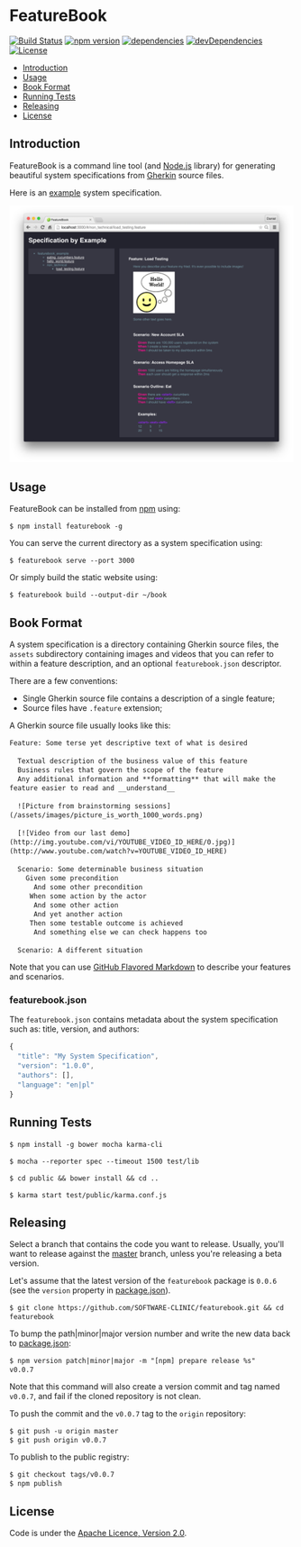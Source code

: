 FeatureBook
===========

[![Build Status](https://travis-ci.org/SOFTWARE-CLINIC/featurebook.svg)](https://travis-ci.org/SOFTWARE-CLINIC/featurebook)
[![npm version](https://badge.fury.io/js/featurebook.svg)](http://badge.fury.io/js/featurebook)
[![dependencies](https://david-dm.org/SOFTWARE-CLINIC/featurebook.svg)](https://david-dm.org/SOFTWARE-CLINIC/featurebook)
[![devDependencies](https://david-dm.org/SOFTWARE-CLINIC/featurebook/dev-status.svg)](https://david-dm.org/SOFTWARE-CLINIC/featurebook#info=devDependencies)
[![License](http://img.shields.io/:license-Apache%202.0-blue.svg)](http://www.apache.org/licenses/LICENSE-2.0.html)

* [Introduction](#introduction)
* [Usage](#usage)
* [Book Format](#book-format)
* [Running Tests](#running-tests)
* [Releasing](#releasing)
* [License](#license)

## Introduction

FeatureBook is a command line tool (and [Node.js](https://nodejs.org) library) for generating beautiful system
specifications from [Gherkin](https://github.com/cucumber/cucumber/wiki/Gherkin) source files.

Here is an [example](https://github.com/SOFTWARE-CLINIC/featurebook-example) system specification.

![Demo](/README/featurebook_demo.png)

## Usage

FeatureBook can be installed from [npm](https://www.npmjs.com) using:

```shell
$ npm install featurebook -g
```

You can serve the current directory as a system specification using:

```shell
$ featurebook serve --port 3000
```

Or simply build the static website using:

```shell
$ featurebook build --output-dir ~/book
```

## Book Format

A system specification is a directory containing Gherkin source files, the `assets` subdirectory containing images and
videos that you can refer to within a feature description, and an optional `featurebook.json` descriptor.

There are a few conventions:

* Single Gherkin source file contains a description of a single feature;
* Source files have `.feature` extension;


A Gherkin source file usually looks like this:

```gherkin
Feature: Some terse yet descriptive text of what is desired

  Textual description of the business value of this feature
  Business rules that govern the scope of the feature
  Any additional information and **formatting** that will make the feature easier to read and __understand__

  ![Picture from brainstorming sessions](/assets/images/picture_is_worth_1000_words.png)

  [![Video from our last demo](http://img.youtube.com/vi/YOUTUBE_VIDEO_ID_HERE/0.jpg)](http://www.youtube.com/watch?v=YOUTUBE_VIDEO_ID_HERE)

  Scenario: Some determinable business situation
    Given some precondition
      And some other precondition
     When some action by the actor
      And some other action
      And yet another action
     Then some testable outcome is achieved
      And something else we can check happens too

  Scenario: A different situation
```

Note that you can use [GitHub Flavored Markdown](https://help.github.com/articles/github-flavored-markdown) to describe
your features and scenarios.

### featurebook.json

The `featurebook.json` contains metadata about the system specification such as: title, version, and authors:

```javascript
{
  "title": "My System Specification",
  "version": "1.0.0",
  "authors": [],
  "language": "en|pl"
}
```

## Running Tests

```shell
$ npm install -g bower mocha karma-cli
```

```shell
$ mocha --reporter spec --timeout 1500 test/lib
```

```shell
$ cd public && bower install && cd ..
```

```shell
$ karma start test/public/karma.conf.js
```

## Releasing

Select a branch that contains the code you want to release. Usually, you'll want to release against the [master](https://github.com/SOFTWARE-CLINIC/featurebook/tree/master) branch,
unless you're releasing a beta version.

Let's assume that the latest version of the `featurebook` package is `0.0.6` (see the `version` property in [package.json](/package.json)).

```shell
$ git clone https://github.com/SOFTWARE-CLINIC/featurebook.git && cd featurebook
```

To bump the path|minor|major version number and write the new data back to [package.json](/package.json):

```shell
$ npm version patch|minor|major -m "[npm] prepare release %s"
v0.0.7
```

Note that this command will also create a version commit and tag named `v0.0.7`, and fail if the cloned repository is not clean.

To push the commit and the `v0.0.7` tag to the `origin` repository:

```shell
$ git push -u origin master
$ git push origin v0.0.7
```

To publish to the public registry:

```shell
$ git checkout tags/v0.0.7
$ npm publish
```

## License

Code is under the [Apache Licence, Version 2.0](https://www.apache.org/licenses/LICENSE-2.0.txt).
